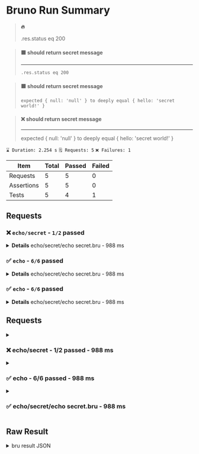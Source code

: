 # Bruno Run Summary

> **:fire:**
>
> .res.status eq 200

> #### :green_square: should return secret message
> ----
> `.res.status eq 200`
>

> #### :red_square: should return secret message
> ```
> expected { null: 'null' } to deeply equal { hello: 'secret world!' }
> ```

> #### :x: should return secret message
> ---
> expected { null: 'null' } to deeply equal { hello: 'secret world!' }

`⌛ Duration: 2.254 s`
`🗒️ Requests: 5`
`❌ Failures: 1`

| Item       | Total | Passed | Failed |
| ---------- | ----- | ------ | ------ |
| Requests   | 5     | 5      | 0      |
| Assertions | 5     | 5      | 0      |
| Tests      | 5     | 4      | 1      |

## Requests

### :x: `echo/secret` - `1/2` passed

<details>
<summary>
<strong>Details</strong> echo/secret/echo secret.bru - 988 ms
</summary>

**Assertions**
|       Status       | Expression | Operator | Operand | Actual | Error |
| :----------------: | ---------- | -------- | ------- | ------ | ----- |
| :white_check_mark: | res.status | eq       | 200     | 200    | --    |

**Tests**
| Status | Expression                   | Expected | Actual | Error                                                                |
| :----: | ---------------------------- | -------- | ------ | -------------------------------------------------------------------- |
|  :x:   | should return secret message |          |        | expected { null: 'null' } to deeply equal { hello: 'secret world!' } |


</details>

### :white_check_mark: `echo` - `6/6` passed

<details>
<summary>
<strong>Details</strong> echo/secret/echo secret.bru - 988 ms
</summary>

**Assertions**
|       Status       | Expression | Operator | Operand | Actual | Error |
| :----------------: | ---------- | -------- | ------- | ------ | ----- |
| :white_check_mark: | res.status | eq       | 200     | 200    | --    |

**Tests**
| Status | Expression                   | Expected | Actual | Error                                                                |
| :----: | ---------------------------- | -------- | ------ | -------------------------------------------------------------------- |
|  :x:   | should return secret message |          |        | expected { null: 'null' } to deeply equal { hello: 'secret world!' } |


</details>

### :white_check_mark: `echo` - `6/6` passed

<details>
<summary>
<strong>Details</strong> echo/secret/echo secret.bru - 988 ms
</summary>

**Assertions**
|       Status       | Expression | Operator | Operand | Actual | Error |
| :----------------: | ---------- | -------- | ------- | ------ | ----- |
| :white_check_mark: | res.status | eq       | 200     | 200    | --    |

**Tests**
| Status | Expression                   | Expected | Actual | Error                                                                |
| :----: | ---------------------------- | -------- | ------ | -------------------------------------------------------------------- |
|  :x:   | should return secret message |          |        | expected { null: 'null' } to deeply equal { hello: 'secret world!' } |


</details>


## Requests

<details>
<summary>
<h3><strong>❌</strong> echo/secret - 1/2 passed - 988 ms</h3>
</summary>

---

#### Assertions
|       Status       | Expression | Operator | Operand | Actual | Error |
| :----------------: | ---------- | -------- | ------- | ------ | ----- |
| :white_check_mark: | res.status | eq       | 200     | 200    | --    |

#### Tests
| Status | Expression                   | Expected | Actual | Error                                                                |
| :----: | ---------------------------- | -------- | ------ | -------------------------------------------------------------------- |
|  :x:   | should return secret message |          |        | expected { null: 'null' } to deeply equal { hello: 'secret world!' } |
</details>

<details>
<summary>
<h3>✅ echo - 6/6 passed - 988 ms</h3>
</summary>

**Assertions**
|       Status       | Expression | Operator | Operand | Actual | Error |
| :----------------: | ---------- | -------- | ------- | ------ | ----- |
| :white_check_mark: | res.status | eq       | 200     | 200    | --    |

**Tests**
| Status | Expression                   | Expected | Actual | Error                                                                |
| :----: | ---------------------------- | -------- | ------ | -------------------------------------------------------------------- |
|  :x:   | should return secret message |          |        | expected { null: 'null' } to deeply equal { hello: 'secret world!' } |


</details>

<details>
<summary>
<h3>✅ echo/secret/echo secret.bru - 988 ms</h3>
</summary>

**Assertions**
|       Status       | Expression | Operator | Operand | Actual | Error |
| :----------------: | ---------- | -------- | ------- | ------ | ----- |
| :white_check_mark: | res.status | eq       | 200     | 200    | --    |

**Tests**
| Status | Expression                   | Expected | Actual | Error                                                                |
| :----: | ---------------------------- | -------- | ------ | -------------------------------------------------------------------- |
|  :x:   | should return secret message |          |        | expected { null: 'null' } to deeply equal { hello: 'secret world!' } |


</details>


## Raw Result

<details>
<summary>bru result JSON</summary>

```json
{
  "summary": {
    "totalRequests": 5,
    "passedRequests": 5,
    "failedRequests": 0,
    "totalAssertions": 5,
    "passedAssertions": 5,
    "failedAssertions": 0,
    "totalTests": 5,
    "passedTests": 4,
    "failedTests": 1
  },
  "results": []
}
```

</details>
